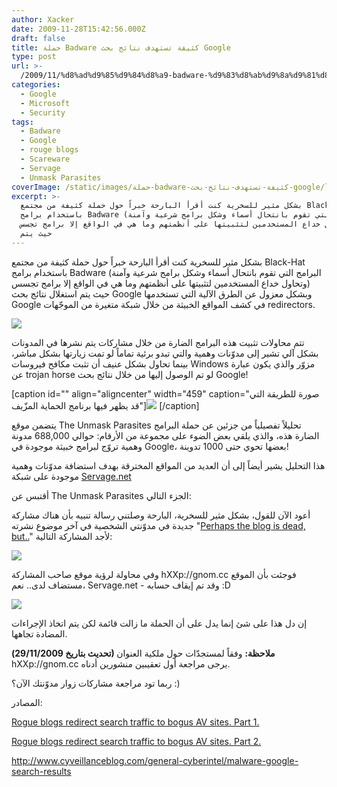```yaml
---
author: Xacker
date: 2009-11-28T15:42:56.000Z
draft: false
title: حملة Badware كثيفة تستهدف نتائج بحث Google
type: post
url: >-
  /2009/11/%d8%ad%d9%85%d9%84%d8%a9-badware-%d9%83%d8%ab%d9%8a%d9%81%d8%a9-%d8%aa%d8%b3%d8%aa%d9%87%d8%af%d9%81-%d9%86%d8%aa%d8%a7%d8%a6%d8%ac-%d8%a8%d8%ad%d8%ab-google/
categories:
  - Google
  - Microsoft
  - Security
tags:
  - Badware
  - Google
  - rouge blogs
  - Scareware
  - Servage
  - Unmask Parasites
coverImage: /static/images/حملة-badware-كثيفة-تستهدف-نتائج-بحث-google/logo.gif
excerpt: >-
  بشكل مثير للسخرية كنت أقرأ البارحة خبراً حول حملة كثيفة من مجتمع Black-Hat
  باستخدام برامج Badware (البرامج التي تقوم بانتحال أسماء وشكل برامج شرعية وآمنة
  وتحاول خداع المستخدمين لتثبيتها على أنظمتهم وما هي في الواقع إلا برامج تجسس)
  حيث يتم
---
```

بشكل مثير للسخرية كنت أقرأ البارحة خبراً حول حملة كثيفة من مجتمع Black-Hat باستخدام برامج Badware (البرامج التي تقوم بانتحال أسماء وشكل برامج شرعية وآمنة وتحاول خداع المستخدمين لتثبيتها على أنظمتهم وما هي في الواقع إلا برامج تجسس) حيث يتم استغلال نتائج بحث Google وبشكل معزول عن الطرق الآلية التي تستخدمها Google في كشف المواقع الخبيثة من خلال شبكة متغيرة من الموجّهات redirectors.

![](/static/images/حملة-badware-كثيفة-تستهدف-نتائج-بحث-google/logo.gif)

تتم محاولات تثبيت هذه البرامج الضارة من خلال مشاركات يتم نشرها في المدونات بشكل آلي تشير إلى مدوّنات وهمية والتي تبدو برئية تماماً لو تمت زيارتها بشكل مباشر، بينما تحاول بشكل عنيف أن تثبت مكافح فيروسات Windows مزوّر والذي يكون عبارة عن trojan horse لو تم الوصول إليها من خلال نتائج بحث Google!

\[caption id="" align="aligncenter" width="459" caption="صورة للطريقة التي قد يظهر فيها برنامج الحماية المزّيف"]![](/static/images/حملة-badware-كثيفة-تستهدف-نتائج-بحث-google/november_scareware_blackhat_seo.jpg) \[/caption]

يتضمن موقع The Unmask Parasites تحليلاً تفصيلياً من جزئين عن حملة البرامج الضارة هذه، والذي يلقي بعض الضوء على مجموعة من الأرقام: حوالي 688,000 مدونة وهمية تروّج لبرامج خبيثة موجودة في Google، بعضها تحوي حتى 1000 تدوينة!

هذا التحليل يشير أيضاً إلى أن العديد من المواقع المخترقة بهدف استضافة مدوّنات وهمية موجودة على شبكة [Servage.net](http://www.servage.net/)

أقتبس عن The Unmask Parasites الجزء التالي:

أعود الآن للقول، بشكل مثير للسخرية، البارحة وصلتني رسالة تنبيه بأن هناك مشاركة جديدة في مدوّنتي الشخصية في آخر موضوع نشرته "[Perhaps the blog is dead, but..](http://xacker.wordpress.com/2009/11/23/perhaps-the-blog-is-dead-but/)" لأجد المشاركة التالية:

![](/static/images/حملة-badware-كثيفة-تستهدف-نتائج-بحث-google/untitled.PNG)

وفي محاولة لرؤية موقع صاحب المشاركة hXXp://gnom.cc فوجئت بأن الموقع مستضاف لدى.. نعم، Servage.net - وقد تم إيقاف حسابه :D

![](/static/images/حملة-badware-كثيفة-تستهدف-نتائج-بحث-google/untitled2.PNG)

إن دل هذا على شئ إنما يدل على أن الحملة ما زالت قائمة لكن يتم اتخاذ الإجراءات المضادة تجاهها.

**(تحديث بتاريخ 29/11/2009) ****ملاحظة****:** وفقاً لمستجدّات حول ملكية العنوان hXXp://gnom.cc يرجى مراجعة أول تعقيبين منشورين أدناه.

ربما تود مراجعة مشاركات زوار مدوّنتك الآن؟ :)

المصادر:

[Rogue blogs redirect search traffic to bogus AV sites. Part 1.](http://blog.unmaskparasites.com/2009/11/26/rogue-blogs-regirect-search-traffic-to-bogus-av-sites-part-1/)

[Rogue blogs redirect search traffic to bogus AV sites. Part 2.](http://blog.unmaskparasites.com/2009/11/27/rogue-blogs-regirect-search-traffic-to-bogus-av-sites-part-2/)

<http://www.cyveillanceblog.com/general-cyberintel/malware-google-search-results>
